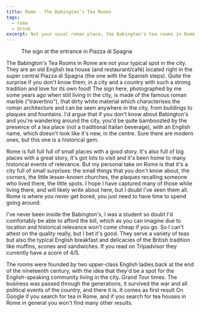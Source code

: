 ```yaml
---
title: Rome - The Babington's Tea Rooms
tags:
  - rome
  - drink
excerpt: Not your usual roman place, the Babington's tea rooms in Rome
---
```


<figure style="width: 300px" class="align-left">
  <img src="{{ site.url }}{{ site.baseurl }}{{site.posts_images_path}}babingtons.jpg" alt="">
  <figcaption>The sign at the entrance in Piazza di Spagna</figcaption>
</figure>

The Babington's Tea Rooms in Rome are not your typical spot in the city. They are
an old English tea house (and restaurant/café) located right in the super central
Piazza di Spagna (the one with the Spanish steps). Quite the surprise if you don't
know them, in a city and a country with such a strong tradition and love for its own food! The sign here, photographed by me some years ago when still living in the city, is made of the famous roman marble ("travertino"), that dirty white material which characterises the roman architecture and can be seen anywhere in the city, from buildings to plaques and fountains. I'd argue that if you don't know about Babington's and you're wandering around the city, you'd be quite bamboozled by the presence of a tea place (not a traditional Italian beverage), with an English name, which doesn't look like it's new, in the centre. Sure there are modern ones, but this one is a historical gem.

Rome is full full full of small places with a good story. It's also full of big places with a great story, it's got lots to visit and it's been home to many historical events of relevance. But my personal take on Rome is that it's a city full of small surprises: the small things that you don't know about, the corners, the little lesser-known churches, the plaques recalling someone who lived there, the little spots. I hope I have captured many of those while living there, and will likely write about here, but I doubt I've seen them all. Rome is where you never get bored, you just need to have time to spend going around.

I've never been inside the Babington's, I was a student so doubt I'd comfortably be able to afford the bill, which as you can imagine due to location and historical relevance won't come cheap if you go. So I can't attest on the quality really, but I bet it's good. They serve a variety of teas but also the typical English breakfast and delicacies of the British tradition like muffins, scones and sandwiches. If you read on Tripadvisor they currently have a score of 4/5.

The rooms were founded by two upper-class English ladies back at the end of the nineteenth century, with the idea that they'd be a spot for the English-speaking community living in the city. Grand Tour times. The business was passed through the generations, it survived the war and all political events of the country, and there it is. It comes as first result On Google if you search for tea in Rome, and if you search for tea houses in Rome in general you won't find many other results.
